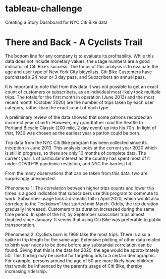# tableau-challenge
Creating a Story Dashboard for NYC Citi Bike data
# There and Back - A Cyclists Trail

The bottom line for any company is to evaluate its profitability. While this data does not include monetary values, the usage numbers are a good indicator of Citi Bike’s success. The focus of this analysis is to evaluate the age and user type of New York City bicyclists. Citi Bike Customers have purchased a 24 hour or 3 day pass, and Subscribers an annual pass. 

It is important to note that from this data it was not possible to get an exact count of customers or subscribers, as an individual most likely took multiple trips. The totals for the first month in operation (June 2013) and the most recent month (October 2020) are the number of trips taken by each user category, rather than the exact count of each type.

A preliminary review of the data showed that some patrons recorded an incorrect year of birth.  However, my grandfather road the Seattle to Portland Bicycle Classic (200 mile, 2 day event) up into his 70’s. In light of that, 1930 was chosen as the earliest year a patron could be born.

Trip data from the NYC Citi Bike program has been collected since its inception in June 2013. This analysis looks at the current year 2020 which is still in progress, so there are only 10 months of complete data. The current year is of particular interest as the country has spent most of it under COVID-19 pandemic restiction, and NYC the hardest hit. 

From the many observations that can be taken from this data, two are surprisingly unexpected. 

Phenomena 1: The correlation between higher trips counts and lower trip times is a good indication that subscribers use this program to commute to work. Subscriber usage took a dramatic fall in April 2020, which would also correlate to the “lockdown” that started mid March. Oddly, the trip duration gradually increased. Customers trips duration increased during the same time period.  In spite of the hit, by September subscriber trips almost doubled since January. It seems that using Citi Bike was preferable to public transportation. 

Phenomena 2: Cyclists born in 1969 take the most trips. There is also a spike in trip length for the same age. Extensive plotting of other data related to birth year needs to be done before any substantial correlation can be found. Giving that this is the data for 2020, the age would be approximately 50. This finding may be useful for targeting ads to a certain demographic. For example, persons around the age of 50 are more likely have children that would be influenced by the parent’s usage of Citi Bike, thereby increasing ridership. 

